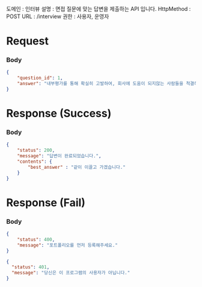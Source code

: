 도메인 : 인터뷰
설명 : 면접 질문에 맞는 답변을 제출하는 API 입니다.
HttpMethod : POST
URL : /interview
권한 : 사용자, 운영자

# Request

### Body

```json
{
	"question_id": 1,
	"answer": "내부평가를 통해 확실히 고발하여, 회사에 도움이 되지않는 사람들을 척결하겠습니다."
}
```

# Response (Success)

### Body

```json
{
	"status": 200,
	"message": "답변이 완료되었습니다.",
	"contents": {
		"best_answer" : "같이 이끌고 가겠습니다."
	}
}
```

# Response (Fail)

### Body

```json
{
	"status": 400,
	"message": "포트폴리오를 먼저 등록해주세요."
}
```

```json
{
  "status": 401,
  "message": "당신은 이 프로그램의 사용자가 아닙니다."
}
```